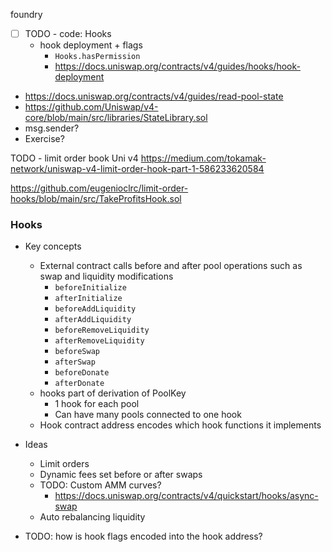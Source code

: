 foundry

- [ ] TODO - code: Hooks
  - hook deployment + flags
    - `Hooks.hasPermission`
    - https://docs.uniswap.org/contracts/v4/guides/hooks/hook-deployment

- https://docs.uniswap.org/contracts/v4/guides/read-pool-state
- https://github.com/Uniswap/v4-core/blob/main/src/libraries/StateLibrary.sol
- msg.sender?
- Exercise?

TODO - limit order book
Uni v4
https://medium.com/tokamak-network/uniswap-v4-limit-order-hook-part-1-586233620584

https://github.com/eugenioclrc/limit-order-hooks/blob/main/src/TakeProfitsHook.sol

### Hooks

- Key concepts
  - External contract calls before and after pool operations such as swap and liquidity modifications
    - `beforeInitialize`
    - `afterInitialize`
    - `beforeAddLiquidity`
    - `afterAddLiquidity`
    - `beforeRemoveLiquidity`
    - `afterRemoveLiquidity`
    - `beforeSwap`
    - `afterSwap`
    - `beforeDonate`
    - `afterDonate`
  - hooks part of derivation of PoolKey
    - 1 hook for each pool
    - Can have many pools connected to one hook
  - Hook contract address encodes which hook functions it implements
- Ideas
  - Limit orders
  - Dynamic fees set before or after swaps
  - TODO: Custom AMM curves?
    - https://docs.uniswap.org/contracts/v4/quickstart/hooks/async-swap
  - Auto rebalancing liquidity

- TODO: how is hook flags encoded into the hook address?
